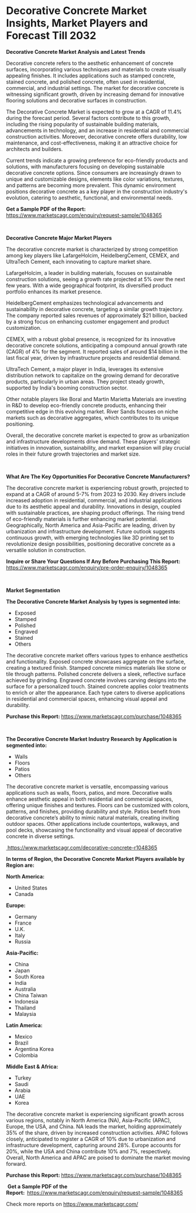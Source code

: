 <p><h1>Decorative Concrete Market Insights, Market Players and Forecast Till 2032</h1></p><p><strong>Decorative Concrete Market Analysis and Latest Trends</strong></p>
<p><p>Decorative concrete refers to the aesthetic enhancement of concrete surfaces, incorporating various techniques and materials to create visually appealing finishes. It includes applications such as stamped concrete, stained concrete, and polished concrete, often used in residential, commercial, and industrial settings. The market for decorative concrete is witnessing significant growth, driven by increasing demand for innovative flooring solutions and decorative surfaces in construction.</p><p>The Decorative Concrete Market is expected to grow at a CAGR of 11.4% during the forecast period. Several factors contribute to this growth, including the rising popularity of sustainable building materials, advancements in technology, and an increase in residential and commercial construction activities. Moreover, decorative concrete offers durability, low maintenance, and cost-effectiveness, making it an attractive choice for architects and builders.</p><p>Current trends indicate a growing preference for eco-friendly products and solutions, with manufacturers focusing on developing sustainable decorative concrete options. Since consumers are increasingly drawn to unique and customizable designs, elements like color variations, textures, and patterns are becoming more prevalent. This dynamic environment positions decorative concrete as a key player in the construction industry's evolution, catering to aesthetic, functional, and environmental needs.</p></p>
<p><strong>Get a Sample PDF of the Report:&nbsp;</strong> <a href="https://www.marketscagr.com/enquiry/request-sample/1048365?utm_campaign=2186&utm_medium=2&utm_source=Github&utm_content=ia&utm_term=30012025&utm_id=decorative-concrete">https://www.marketscagr.com/enquiry/request-sample/1048365</a></p>
<p>&nbsp;</p>
<p><strong>Decorative Concrete Major Market Players</strong></p>
<p><p>The decorative concrete market is characterized by strong competition among key players like LafargeHolcim, HeidelbergCement, CEMEX, and UltraTech Cement, each innovating to capture market share. </p><p>LafargeHolcim, a leader in building materials, focuses on sustainable construction solutions, seeing a growth rate projected at 5% over the next few years. With a wide geographical footprint, its diversified product portfolio enhances its market presence.</p><p>HeidelbergCement emphasizes technological advancements and sustainability in decorative concrete, targeting a similar growth trajectory. The company reported sales revenues of approximately $21 billion, backed by a strong focus on enhancing customer engagement and product customization.</p><p>CEMEX, with a robust global presence, is recognized for its innovative decorative concrete solutions, anticipating a compound annual growth rate (CAGR) of 4% for the segment. It reported sales of around $14 billion in the last fiscal year, driven by infrastructure projects and residential demand.</p><p>UltraTech Cement, a major player in India, leverages its extensive distribution network to capitalize on the growing demand for decorative products, particularly in urban areas. They project steady growth, supported by India's booming construction sector.</p><p>Other notable players like Boral and Martin Marietta Materials are investing in R&D to develop eco-friendly concrete products, enhancing their competitive edge in this evolving market. River Sands focuses on niche markets such as decorative aggregates, which contributes to its unique positioning.</p><p>Overall, the decorative concrete market is expected to grow as urbanization and infrastructure developments drive demand. These players’ strategic initiatives in innovation, sustainability, and market expansion will play crucial roles in their future growth trajectories and market size.</p></p>
<p>&nbsp;</p>
<p><strong>What Are The Key Opportunities For Decorative Concrete Manufacturers?</strong></p>
<p><p>The decorative concrete market is experiencing robust growth, projected to expand at a CAGR of around 5-7% from 2023 to 2030. Key drivers include increased adoption in residential, commercial, and industrial applications due to its aesthetic appeal and durability. Innovations in design, coupled with sustainable practices, are shaping product offerings. The rising trend of eco-friendly materials is further enhancing market potential. Geographically, North America and Asia-Pacific are leading, driven by urbanization and infrastructure development. Future outlook suggests continuous growth, with emerging technologies like 3D printing set to revolutionize design possibilities, positioning decorative concrete as a versatile solution in construction.</p></p>
<p><strong>Inquire or Share Your Questions If Any Before Purchasing This Report:</strong> <a href="https://www.marketscagr.com/enquiry/pre-order-enquiry/1048365?utm_campaign=2186&utm_medium=2&utm_source=Github&utm_content=ia&utm_term=30012025&utm_id=decorative-concrete">https://www.marketscagr.com/enquiry/pre-order-enquiry/1048365</a></p>
<p>&nbsp;</p>
<p><strong>Market Segmentation</strong></p>
<p><strong>The Decorative Concrete Market Analysis by types is segmented into:</strong></p>
<p><ul><li>Exposed</li><li>Stamped</li><li>Polished</li><li>Engraved</li><li>Stained</li><li>Others</li></ul></p>
<p><p>The decorative concrete market offers various types to enhance aesthetics and functionality. Exposed concrete showcases aggregate on the surface, creating a textured finish. Stamped concrete mimics materials like stone or tile through patterns. Polished concrete delivers a sleek, reflective surface achieved by grinding. Engraved concrete involves carving designs into the surface for a personalized touch. Stained concrete applies color treatments to enrich or alter the appearance. Each type caters to diverse applications in residential and commercial spaces, enhancing visual appeal and durability.</p></p>
<p><strong>Purchase this Report:&nbsp;</strong><a href="https://www.marketscagr.com/purchase/1048365?utm_campaign=2186&utm_medium=2&utm_source=Github&utm_content=ia&utm_term=30012025&utm_id=decorative-concrete">https://www.marketscagr.com/purchase/1048365</a></p>
<p>&nbsp;</p>
<p><strong>The Decorative Concrete Market Industry Research by Application is segmented into:</strong></p>
<p><ul><li>Walls</li><li>Floors</li><li>Patios</li><li>Others</li></ul></p>
<p><p>The decorative concrete market is versatile, encompassing various applications such as walls, floors, patios, and more. Decorative walls enhance aesthetic appeal in both residential and commercial spaces, offering unique finishes and textures. Floors can be customized with colors, patterns, and finishes, providing durability and style. Patios benefit from decorative concrete’s ability to mimic natural materials, creating inviting outdoor spaces. Other applications include countertops, walkways, and pool decks, showcasing the functionality and visual appeal of decorative concrete in diverse settings.</p></p>
<p><a href="https://www.marketscagr.com/decorative-concrete-r1048365?utm_campaign=2186&utm_medium=2&utm_source=Github&utm_content=ia&utm_term=30012025&utm_id=decorative-concrete">&nbsp;https://www.marketscagr.com/decorative-concrete-r1048365</a></p>
<p><strong>In terms of Region, the Decorative Concrete Market Players available by Region are:</strong></p>
<p>
    <p> <strong> North America: </strong>
        <ul>
            <li>United States</li>
            <li>Canada</li>
        </ul>
        </p> 
    <p> <strong> Europe: </strong>
        <ul>
            <li>Germany</li>
            <li>France</li>
            <li>U.K.</li>
            <li>Italy</li>
            <li>Russia</li>
        </ul>
        </p> 
    <p> <strong> Asia-Pacific: </strong>
        <ul>
            <li>China</li>
            <li>Japan</li>
            <li>South Korea</li>
            <li>India</li>
            <li>Australia</li>
            <li>China Taiwan</li>
            <li>Indonesia</li>
            <li>Thailand</li>
            <li>Malaysia</li>
        </ul>
        </p> 
    <p> <strong> Latin America: </strong>
        <ul>
            <li>Mexico</li>
            <li>Brazil</li>
            <li>Argentina Korea</li>
            <li>Colombia</li>
        </ul>
        </p> 
    <p> <strong> Middle East & Africa: </strong>
        <ul>
            <li>Turkey</li>
            <li>Saudi</li>
            <li>Arabia</li>
            <li>UAE</li>
            <li>Korea</li>
        </ul>
    </p>
    </p>
<p><p>The decorative concrete market is experiencing significant growth across various regions, notably in North America (NA), Asia-Pacific (APAC), Europe, the USA, and China. NA leads the market, holding approximately 35% of the share, driven by increased construction activities. APAC follows closely, anticipated to register a CAGR of 10% due to urbanization and infrastructure development, capturing around 28%. Europe accounts for 20%, while the USA and China contribute 10% and 7%, respectively. Overall, North America and APAC are poised to dominate the market moving forward.</p></p>
<p><strong>Purchase this Report: </strong><a href="https://www.marketscagr.com/purchase/1048365?utm_campaign=2186&utm_medium=2&utm_source=Github&utm_content=ia&utm_term=30012025&utm_id=decorative-concrete">https://www.marketscagr.com/purchase/1048365</a></p>
<p>&nbsp;<strong>Get a Sample PDF of the Report:&nbsp;&nbsp;</strong><a href="https://www.marketscagr.com/enquiry/request-sample/1048365?utm_campaign=2186&utm_medium=2&utm_source=Github&utm_content=ia&utm_term=30012025&utm_id=decorative-concrete">https://www.marketscagr.com/enquiry/request-sample/1048365</a></p>
<p><strong></strong></p>
<p>Check more reports on <a href="https://www.marketscagr.com/?utm_campaign=2186&utm_medium=2&utm_source=Github&utm_content=ia&utm_term=30012025&utm_id=decorative-concrete">https://www.marketscagr.com/</a></p>